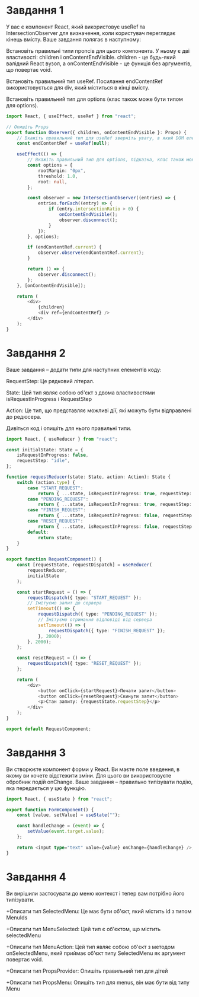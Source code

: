 # Завдання 1

У вас є компонент React, який використовує useRef та IntersectionObserver для визначення, коли користувач переглядає кінець вмісту. Ваше завдання полягає в наступному:

Встановіть правильні типи пропсів для цього компонента. У ньому є дві властивості: children і onContentEndVisible. children - це будь-який валідний React вузол, а onContentEndVisible - це функція без аргументів, що повертає void.

Встановіть правильний тип useRef. Посилання endContentRef використовується для div, який міститься в кінці вмісту.

Встановіть правильний тип для options (клас також може бути типом для options).

```ts
import React, { useEffect, useRef } from "react";

// Опишіть Props
export function Observer({ children, onContentEndVisible }: Props) {
	// Вкажіть правильний тип для useRef зверніть увагу, в який DOM елемент ми його передаємо
	const endContentRef = useRef(null);

	useEffect(() => {
		// Вкажіть правильний тип для options, підказка, клас також можна вказувати як тип
		const options = {
			rootMargin: "0px",
			threshold: 1.0,
			root: null,
		};

		const observer = new IntersectionObserver((entries) => {
			entries.forEach((entry) => {
				if (entry.intersectionRatio > 0) {
					onContentEndVisible();
					observer.disconnect();
				}
			});
		}, options);

		if (endContentRef.current) {
			observer.observe(endContentRef.current);
		}

		return () => {
			observer.disconnect();
		};
	}, [onContentEndVisible]);

	return (
		<div>
			{children}
			<div ref={endContentRef} />
		</div>
	);
}
```

# Завдання 2

Ваше завдання – додати типи для наступних елементів коду:

RequestStep: Це рядковий літерал.

State: Цей тип являє собою об'єкт з двома властивостями isRequestInProgress і RequestStep

Action: Це тип, що представляє можливі дії, які можуть бути відправлені до редюсера.

Дивіться код і опишіть для нього правильні типи.

```ts
import React, { useReducer } from "react";

const initialState: State = {
	isRequestInProgress: false,
	requestStep: "idle",
};

function requestReducer(state: State, action: Action): State {
	switch (action.type) {
		case "START_REQUEST":
			return { ...state, isRequestInProgress: true, requestStep: "start" };
		case "PENDING_REQUEST":
			return { ...state, isRequestInProgress: true, requestStep: "pending" };
		case "FINISH_REQUEST":
			return { ...state, isRequestInProgress: false, requestStep: "finished" };
		case "RESET_REQUEST":
			return { ...state, isRequestInProgress: false, requestStep: "idle" };
		default:
			return state;
	}
}

export function RequestComponent() {
	const [requestState, requestDispatch] = useReducer(
		requestReducer,
		initialState
	);

	const startRequest = () => {
		requestDispatch({ type: "START_REQUEST" });
		// Імітуємо запит до сервера
		setTimeout(() => {
			requestDispatch({ type: "PENDING_REQUEST" });
			// Імітуємо отримання відповіді від сервера
			setTimeout(() => {
				requestDispatch({ type: "FINISH_REQUEST" });
			}, 2000);
		}, 2000);
	};

	const resetRequest = () => {
		requestDispatch({ type: "RESET_REQUEST" });
	};

	return (
		<div>
			<button onClick={startRequest}>Почати запит</button>
			<button onClick={resetRequest}>Скинути запит</button>
			<p>Стан запиту: {requestState.requestStep}</p>
		</div>
	);
}

export default RequestComponent;
```

# Завдання 3

Ви створюєте компонент форми у React. Ви маєте поле введення, в якому ви хочете відстежити зміни. Для цього ви використовуєте обробник подій onChange. Ваше завдання – правильно типізувати подію, яка передається у цю функцію.

```ts
import React, { useState } from "react";

export function FormComponent() {
	const [value, setValue] = useState("");

	const handleChange = (event) => {
		setValue(event.target.value);
	};

	return <input type="text" value={value} onChange={handleChange} />;
}
```

# Завдання 4

Ви вирішили застосувати до меню контекст і тепер вам потрібно його типізувати.

+Описати тип SelectedMenu: Це має бути об'єкт, який містить id з типом MenuIds

+Описати тип MenuSelected: Цей тип є об'єктом, що містить selectedMenu

+Описати тип MenuAction: Цей тип являє собою об'єкт з методом onSelectedMenu, який приймає об'єкт типу SelectedMenu як аргумент повертає void.

+Описати тип PropsProvider: Опишіть правильний тип для дітей

+Описати тип PropsMenu: Опишіть тип для menus, він має бути від типу Menu

